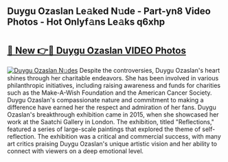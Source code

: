 ## Duygu Ozaslan Le𝚊ked N𝚞de - Part-yn8 Video Photos - Hot Onlyf𝚊ns Le𝚊ks q6xhp

# <h2><a href="http://ab28966.deff.icu/?id=Duygu+Ozaslan">🔗 New 👉🔴 Duygu Ozaslan VIDEO Photos</a></h2>

[![Duygu Ozaslan N𝚞des](https://i.imgur.com/rIISA9y.gif)](http://ab28966.deff.icu/?id=Duygu+Ozaslan)
Despite the controversies, Duygu Ozaslan's heart shines through her charitable endeavors. She has been involved in various philanthropic initiatives, including raising awareness and funds for charities such as the Make-A-Wish Foundation and the American Cancer Society. Duygu Ozaslan's compassionate nature and commitment to making a difference have earned her the respect and admiration of her fans. Duygu Ozaslan's breakthrough exhibition came in 2015, when she showcased her work at the Saatchi Gallery in London. The exhibition, titled "Reflections," featured a series of large-scale paintings that explored the theme of self-reflection. The exhibition was a critical and commercial success, with many art critics praising Duygu Ozaslan's unique artistic vision and her ability to connect with viewers on a deep emotional level.
